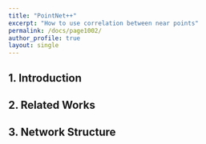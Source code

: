 ```yaml
---
title: "PointNet++"
excerpt: "How to use correlation between near points"
permalink: /docs/page1002/
author_profile: true
layout: single
---
```

## 1. Introduction

## 2. Related Works

## 3. Network Structure